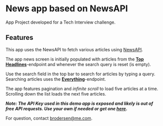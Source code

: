 # News app based on NewsAPI
App Project developed for a Tech Interview challenge.

## Features

This app uses the NewsAPI to fetch various articles using [NewsAPI](https://newsapi.org).

The app news screen is initially populated with articles from the **[Top Headlines](https://newsapi.org/docs/endpoints/top-headlines)**-endpoint and whenever the search query is reset (is empty).

Use the search field in the top bar to search for articles by typing a query. Searching articles uses the **[Everything](https://newsapi.org/docs/endpoints/everything)**-endpoint.

The app features pagination and _infinite scroll_ to load five articles at a time. Scrolling down the list loads the next five articles.

***Note: The API Key used in this demo app is exposed and likely is out of free API requests. Use your own if needed or get one [here](https://newsapi.org/register).***

For question, contact [brodersen@me.com](mailto:brodersen@me.com).
